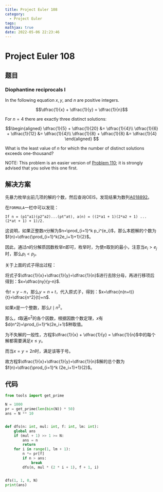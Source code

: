 ```yaml
---
title: Project Euler 108
category:
  - Project Euler
tags:
mathjax: true
date: 2022-05-06 22:23:46
---
```


<escape><!-- more --></escape>

# Project Euler 108

## 题目

### Diophantine reciprocals I

In the following equation $x, y$, and $n$ are positive integers.

$$\dfrac{1}{x} + \dfrac{1}{y} = \dfrac{1}{n}$$

For $n = 4$ there are exactly three distinct solutions:

$$\begin{aligned}
\dfrac{1}{5} + \dfrac{1}{20} &= \dfrac{1}{4}\\
\dfrac{1}{6} + \dfrac{1}{12} &= \dfrac{1}{4}\\
\dfrac{1}{8} + \dfrac{1}{8} &= \dfrac{1}{4}
\end{aligned}
$$

What is the least value of $n$ for which the number of distinct solutions exceeds one-thousand?

<p class="note">NOTE: This problem is an easier version of <a href="problem=110">Problem 110</a>; it is strongly advised that you solve this one first.

## 解决方案

先暴力枚举出前几项的解的个数，然后查询OEIS，发现结果为数列[A018892](https://oeis.org/A018892)。

在`FORMULA`一栏中可以发现：

```
If n = (p1^a1)(p2^a2)...(pt^at), a(n) = ((2*a1 + 1)(2*a2 + 1) ... (2*at + 1) + 1)/2.
```

这说明，如果正整数$n$分解为$n=\prod_{i=1}^k p_i^{e_i}$，那么本题解的个数为$f(n)=\dfrac{\prod_{i=1}^k(2e_i+1)+1}{2}$。

因此，通过$n$的分解质因数枚举$n$即可，枚举时，为使$n$取到的最小，注意当$e_i>e_j$时，那么$p_i<p_j$。

关于上面的式子得出过程：

将式子$\dfrac{1}{x}+\dfrac{1}{y}=\dfrac{1}{n}$进行去除分母，再进行移项后得到：$x=\dfrac{ny}{y-n}$.

令$t=y-n$，那么$y=n+t$，代入原式子，得到：$x=\dfrac{n(n+t)}{t}=\dfrac{n^2}{t}+n$.

如果$x$是一个整数，那么$t \mid n^2$。

那么，$t$取遍$n^2$的各个因数，根据因数个数定理，$x$有$d(n^2)=\prod_{i=1}^k(2e_i+1)$种取值。

为不失解的一般性，方程$\dfrac{1}{x} + \dfrac{1}{y} = \dfrac{1}{n}$中的每个解都需要满足$x\leq y$。

而当$x=y=2n$时，满足该等于号。

故方程$\dfrac{1}{x}+\dfrac{1}{y}=\dfrac{1}{n}$解的总个数为$f(n)=\dfrac{\prod_{i=1}^k (2e_i+1)+1}{2}$。

## 代码

```py
from tools import get_prime

N = 1000
pr = get_prime(len(bin(N)) * 50)
ans = N ** 10


def dfs(n: int, mul: int, f: int, lm: int):
    global ans
    if (mul + 1) >> 1 >= N:
        ans = n
        return
    for i in range(1, lm + 1):
        n *= pr[f]
        if n > ans:
            break
        dfs(n, mul * (2 * i + 1), f + 1, i)


dfs(1, 1, 0, N)
print(ans)

```
